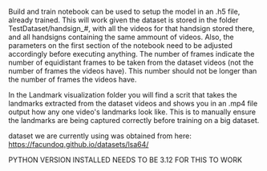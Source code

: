 Build and train notebook can be used to setup the model in an .h5 file, already trained.
This will work given the dataset is stored in the folder TestDataset/handsign_#, with all the videos for that handsign stored there, and all handsigns containing the same ammount of videos.
Also, the parameters on the first section of the notebook need to be adjusted accordingly before executing anything. The number of frames indicate the number of equidistant frames to be taken from the dataset videos (not the number of frames the videos have). This number should not be longer than the number of frames the videos have.

In the Landmark visualization folder you will find a scrit that takes the landmarks extracted from the dataset videos and shows you in an .mp4 file output how any one video's landmarks look like. 
This is to manually ensure the landmarks are being captured correctly before training on a big dataset.


dataset we are currently using was obtained from here: https://facundoq.github.io/datasets/lsa64/

PYTHON VERSION INSTALLED NEEDS TO BE 3.12 FOR THIS TO WORK